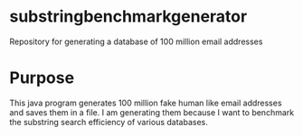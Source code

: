 # substringbenchmarkgenerator
Repository for generating a database of 100 million email addresses

# Purpose
This java program generates 100 million fake human like email addresses and saves them in a file. I am generating them because I want to benchmark the substring search efficiency of various databases.
